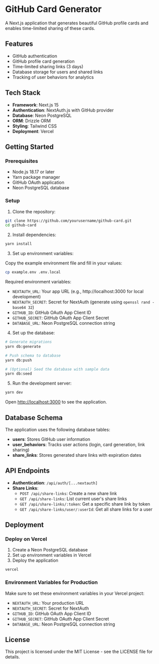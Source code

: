 # GitHub Card Generator

A Next.js application that generates beautiful GitHub profile cards and enables time-limited sharing of these cards.

## Features

- GitHub authentication
- GitHub profile card generation
- Time-limited sharing links (3 days)
- Database storage for users and shared links
- Tracking of user behaviors for analytics

## Tech Stack

- **Framework**: Next.js 15
- **Authentication**: NextAuth.js with GitHub provider
- **Database**: Neon PostgreSQL
- **ORM**: Drizzle ORM
- **Styling**: Tailwind CSS
- **Deployment**: Vercel

## Getting Started

### Prerequisites

- Node.js 18.17 or later
- Yarn package manager
- GitHub OAuth application
- Neon PostgreSQL database

### Setup

1. Clone the repository:

```bash
git clone https://github.com/yourusername/github-card.git
cd github-card
```

2. Install dependencies:

```bash
yarn install
```

3. Set up environment variables:

Copy the example environment file and fill in your values:

```bash
cp example.env .env.local
```

Required environment variables:

- `NEXTAUTH_URL`: Your app URL (e.g., http://localhost:3000 for local development)
- `NEXTAUTH_SECRET`: Secret for NextAuth (generate using `openssl rand -base64 32`)
- `GITHUB_ID`: GitHub OAuth App Client ID
- `GITHUB_SECRET`: GitHub OAuth App Client Secret
- `DATABASE_URL`: Neon PostgreSQL connection string

4. Set up the database:

```bash
# Generate migrations
yarn db:generate

# Push schema to database
yarn db:push

# (Optional) Seed the database with sample data
yarn db:seed
```

5. Run the development server:

```bash
yarn dev
```

Open [http://localhost:3000](http://localhost:3000) to see the application.

## Database Schema

The application uses the following database tables:

- **users**: Stores GitHub user information
- **user_behaviors**: Tracks user actions (login, card generation, link sharing)
- **share_links**: Stores generated share links with expiration dates

## API Endpoints

- **Authentication**: `/api/auth/[...nextauth]`
- **Share Links**:
  - `POST /api/share-links`: Create a new share link
  - `GET /api/share-links`: List current user's share links
  - `GET /api/share-links/:token`: Get a specific share link by token
  - `GET /api/share-links/user/:userId`: Get all share links for a user

## Deployment

### Deploy on Vercel

1. Create a Neon PostgreSQL database
2. Set up environment variables in Vercel
3. Deploy the application

```bash
vercel
```

### Environment Variables for Production

Make sure to set these environment variables in your Vercel project:

- `NEXTAUTH_URL`: Your production URL
- `NEXTAUTH_SECRET`: Secret for NextAuth
- `GITHUB_ID`: GitHub OAuth App Client ID
- `GITHUB_SECRET`: GitHub OAuth App Client Secret
- `DATABASE_URL`: Neon PostgreSQL connection string

## License

This project is licensed under the MIT License - see the LICENSE file for details.

